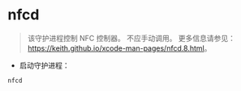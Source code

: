 # nfcd

> 该守护进程控制 NFC 控制器。
> 不应手动调用。
> 更多信息请参见：<https://keith.github.io/xcode-man-pages/nfcd.8.html>。

- 启动守护进程：

`nfcd`